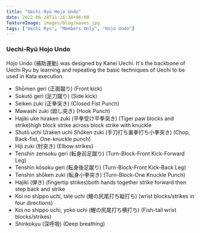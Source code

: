```yaml
---
title: "Uechi-Ryū Hojo Undo"
date: 2022-06-28T11:16:38+06:00
featureImage: images/blog/waves.jpg
tags: ["Uechi Ryu", "Members Only", "Hojo Undo"]
---
```


### Uechi-Ryū Hojo Undo

Hojo Undo (補助運動) was designed by Kanei Uechi.
It's the backbone of Uechi Ryu by learning and repeating the basic techniques of Uechi to be used in Kata execution.

- Shōmen geri (正面蹴り) (Front kick)
- Sokutō geri (足刀蹴り) (Side kick)
- Seiken zuki (正拳突き) (Closed Fist Punch)	
- Mawashi zuki (廻し突き) (Hook Punch)
- Hajiki uke hiraken zuki (平拳受け平拳突き) (Tiger paw blocks and strike)high block strike across block strike with knuckle 
- Shutō uchi Uraken uchi Shōken zuki (手刀打ち裏拳打ち小拳突き) (Chop, Back-fist, One-knuckle punch)
- Hiji zuki (肘突き) (Elbow strikes)
- Tenshin zensoku geri (転身前足蹴り) (Turn-Block-Front Kick-Forward Leg)
- Tenshin kōsoku geri (転身後足蹴り) (Turn-Block-Front Kick-Back Leg)
- Tenshin shōken zuki (転身小拳突き) (Turn-Block-One Knuckle Punch)
- Hajiki (弾き) (fingertip strikes)both hands together strike forward then step back and strike 
- Koi no shippo uchi, tate uchi (鯉の尻尾打ち縦打ち) (wrist blocks/strikes in four directions)
- Koi no shippo uchi, yoko uchi (鯉の尻尾打ち横打ち) (Fish-tail wrist blocks/strikes)
- Shinkokyu (深呼吸) (Deep breathing)

